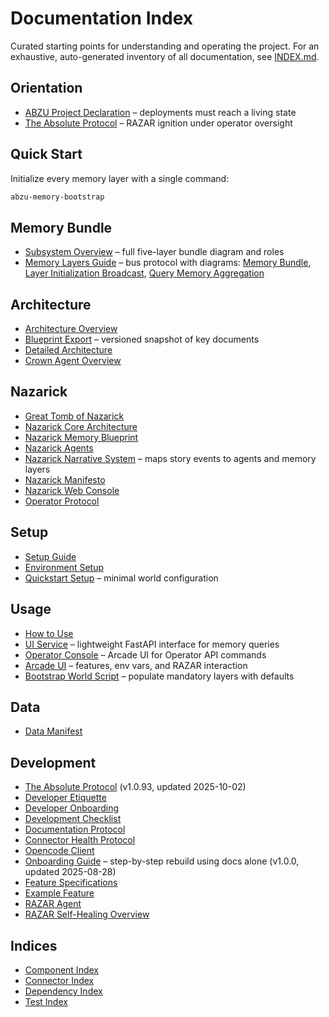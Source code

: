 # Documentation Index

Curated starting points for understanding and operating the project. For an exhaustive, auto-generated inventory of all documentation, see [INDEX.md](INDEX.md).

## Orientation
- [ABZU Project Declaration](project_mission_vision.md) – deployments must reach a living state
- [The Absolute Protocol](The_Absolute_Protocol.md) – RAZAR ignition under operator oversight

## Quick Start

Initialize every memory layer with a single command:

```bash
abzu-memory-bootstrap
```

## Memory Bundle
- [Subsystem Overview](ABZU_SUBSYSTEM_OVERVIEW.md#memory-bundle-layers) – full five-layer bundle diagram and roles
- [Memory Layers Guide](memory_layers_GUIDE.md) – bus protocol with diagrams: [Memory Bundle](figures/memory_bundle.mmd), [Layer Initialization Broadcast](figures/layer_init_broadcast.mmd), [Query Memory Aggregation](figures/query_memory_aggregation.mmd)

## Architecture
- [Architecture Overview](architecture_overview.md)
- [Blueprint Export](BLUEPRINT_EXPORT.md) – versioned snapshot of key documents
- [Detailed Architecture](architecture.md)
- [Crown Agent Overview](CROWN_OVERVIEW.md)
## Nazarick
- [Great Tomb of Nazarick](great_tomb_of_nazarick.md)
- [Nazarick Core Architecture](../agents/nazarick/nazarick_core_architecture.md)
- [Nazarick Memory Blueprint](../agents/nazarick/nazarick_memory_blueprint.md)
- [Nazarick Agents](nazarick_agents.md)
- [Nazarick Narrative System](nazarick_narrative_system.md) – maps story events to agents and memory layers
- [Nazarick Manifesto](nazarick_manifesto.md)
- [Nazarick Web Console](nazarick_web_console.md)
- [Operator Protocol](operator_protocol.md)
## Setup
- [Setup Guide](setup.md)
- [Environment Setup](environment_setup.md)
- [Quickstart Setup](setup_quickstart.md) – minimal world configuration
## Usage
- [How to Use](how_to_use.md)
- [UI Service](ui_service.md) – lightweight FastAPI interface for memory queries
- [Operator Console](operator_console.md) – Arcade UI for Operator API commands
- [Arcade UI](arcade_ui.md) – features, env vars, and RAZAR interaction
- [Bootstrap World Script](../scripts/bootstrap_world.py) – populate mandatory layers with defaults

## Data
- [Data Manifest](data_manifest.md)

## Development
- [The Absolute Protocol](The_Absolute_Protocol.md) (v1.0.93, updated 2025-10-02)
- [Developer Etiquette](developer_etiquette.md)
- [Developer Onboarding](developer_onboarding.md)
- [Development Checklist](development_checklist.md)
- [Documentation Protocol](documentation_protocol.md)
- [Connector Health Protocol](connector_health_protocol.md)
- [Opencode Client](opencode_client.md)
- [Onboarding Guide](onboarding_guide.md) – step-by-step rebuild using docs alone (v1.0.0, updated 2025-08-28)
- [Feature Specifications](features/README.md)
- [Example Feature](features/example_feature.md)
- [RAZAR Agent](RAZAR_AGENT.md)
- [RAZAR Self-Healing Overview](RAZAR_AGENT.md#self-healing-overview)

## Indices
- [Component Index](component_index.md)
- [Connector Index](connectors/CONNECTOR_INDEX.md)
- [Dependency Index](dependency_index.md)
- [Test Index](test_index.md)
